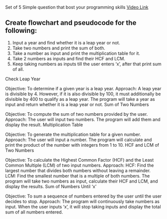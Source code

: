 Set of 5 Simple question that bost your programming skills
[Video Link](https://youtu.be/lhELGQAV4gg)

## Create flowchart and pseudocode for the following:

1. Input a year and find whether it is a leap year or not.                                                              
2. Take two numbers and print the sum of both.                                                                         
3. Take a number as input and print the multiplication table for it.                                                    
4. Take 2 numbers as inputs and find their HCF and LCM.                                                                 
5. Keep taking numbers as inputs till the user enters ‘x’, after that print sum of all.

Check Leap Year

Objective: To determine if a given year is a leap year.
Approach:
A leap year is divisible by 4. However, if it is also divisible by 100, it must additionally be divisible by 400 to qualify as a leap year. The program will take a year as input and return whether it is a leap year or not.
Sum of Two Numbers

Objective: To compute the sum of two numbers provided by the user.
Approach:
The user will input two numbers. The program will add them and display the result.
Multiplication Table

Objective: To generate the multiplication table for a given number.
Approach:
The user will input a number. The program will calculate and print the product of the number with integers from 1 to 10.
HCF and LCM of Two Numbers

Objective: To calculate the Highest Common Factor (HCF) and the Least Common Multiple (LCM) of two input numbers.
Approach:
HCF: Find the largest number that divides both numbers without leaving a remainder.
LCM: Find the smallest number that is a multiple of both numbers.
The program will take two numbers as input, calculate their HCF and LCM, and display the results.
Sum of Numbers Until ‘x’

Objective: To sum a sequence of numbers entered by the user until the user decides to stop.
Approach:
The program will continuously take numbers as input. When the user inputs ‘x’, it will stop taking inputs and display the total sum of all numbers entered.
